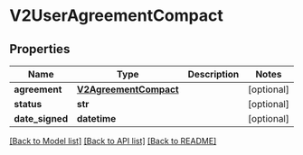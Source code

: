# V2UserAgreementCompact

## Properties
Name | Type | Description | Notes
------------ | ------------- | ------------- | -------------
**agreement** | [**V2AgreementCompact**](V2AgreementCompact.md) |  | [optional] 
**status** | **str** |  | [optional] 
**date_signed** | **datetime** |  | [optional] 

[[Back to Model list]](../README.md#documentation-for-models) [[Back to API list]](../README.md#documentation-for-api-endpoints) [[Back to README]](../README.md)

